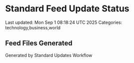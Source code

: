 # Standard Feed Update Status
Last updated: Mon Sep  1 08:18:24 UTC 2025
Categories: technology,business,world

## Feed Files Generated

Generated by Standard Updates Workflow
